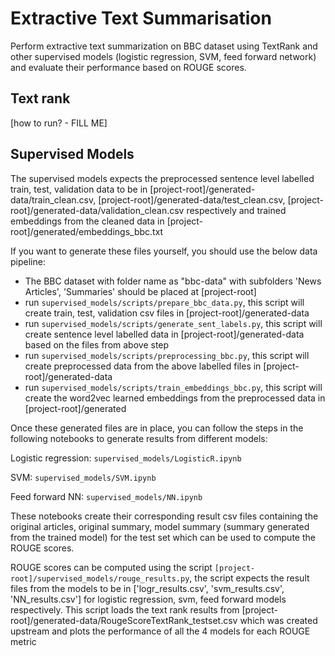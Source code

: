 # Extractive Text Summarisation

Perform extractive text summarization on BBC dataset using TextRank and other supervised models (logistic regression, SVM, feed forward network) and evaluate their performance based on ROUGE scores.

Text rank
-----------------
\[how to run? - FILL ME\]

Supervised Models
-----------------

The supervised models expects the preprocessed sentence level labelled train, test, validation data to be in \[project-root\]/generated-data/train_clean.csv, \[project-root\]/generated-data/test_clean.csv, \[project-root\]/generated-data/validation_clean.csv respectively and trained embeddings from the cleaned data in \[project-root\]/generated/embeddings_bbc.txt

If you want to generate these files yourself, you should use the below data pipeline:

- The BBC dataset with folder name as "bbc-data" with subfolders 'News Articles', 'Summaries' should be placed at \[project-root\]
- run `supervised_models/scripts/prepare_bbc_data.py`, this script will create train, test, validation csv files in \[project-root\]/generated-data
- run `supervised_models/scripts/generate_sent_labels.py`, this script will create sentence level labelled data in \[project-root\]/generated-data based on the files from above step
- run `supervised_models/scripts/preprocessing_bbc.py`, this script will create preprocessed data from the above labelled files in \[project-root\]/generated-data
- run `supervised_models/scripts/train_embeddings_bbc.py`, this script will create the word2vec learned embeddings from the preprocessed data in \[project-root\]/generated

Once these generated files are in place, you can follow the steps in the following notebooks to generate results from different models:

Logistic regression: `supervised_models/LogisticR.ipynb`

SVM: `supervised_models/SVM.ipynb`

Feed forward NN: `supervised_models/NN.ipynb`

These notebooks create their corresponding result csv files containing the original articles, original summary, model summary (summary generated from the trained model) for the test set which can be used to compute the ROUGE scores.

ROUGE scores can be computed using the script `[project-root]/supervised_models/rouge_results.py`, the script expects the result files from the models to be in \['logr_results.csv', 'svm_results.csv', 'NN_results.csv'\] for logistic regression, svm, feed forward models respectively. This script loads the text rank results from 
\[project-root\]/generated-data/RougeScoreTextRank_testset.csv which was created upstream and plots
the performance of all the 4 models for each ROUGE metric
